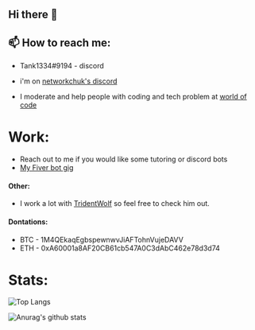 ## Hi there 👋

## 📫 How to reach me: 
  * Tank1334#9194 - discord
  
  * i\'m on [networkchuk\'s discord](https://discord.gg/networkchuck) 
  
  * I moderate and help people with coding and tech problem at [world of code](https://discord.gg/coding)



# Work:
* Reach out to me if you would like some tutoring or discord bots
* [My Fiver bot gig](https://www.fiverr.com/eldartank/make-you-a-discord-bot-using-python)

#### Other:
* I work a lot with [TridentWolf](https://github.com/TridentWolfDev) so feel free to check him out.
#### Dontations:
* BTC - 1M4QEkaqEgbspewnwvJiAFTohnVujeDAVV
* ETH - 0xA60001a8AF20CB61cb547A0C3dAbC462e78d3d74

# Stats:
![Top Langs](https://github-readme-stats.vercel.app/api/top-langs/?username=Tank1334)

![Anurag's github stats](https://github-readme-stats.vercel.app/api?username=Tank1334)
